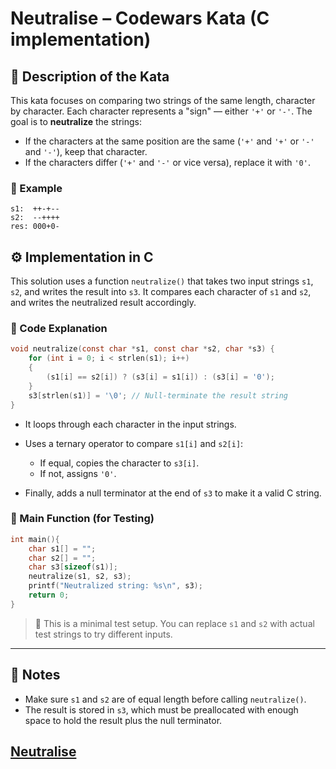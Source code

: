 
# Neutralise – Codewars Kata (C implementation)

## 🧠 Description of the Kata

This kata focuses on comparing two strings of the same length, character by character.
Each character represents a "sign" — either `'+'` or `'-'`. The goal is to **neutralize** the strings:

* If the characters at the same position are the same (`'+'` and `'+'` or `'-'` and `'-'`), keep that character.
* If the characters differ (`'+'` and `'-'` or vice versa), replace it with `'0'`.

### 🔢 Example

```text
s1:  ++-+--
s2:  --++++
res: 000+0-
```

## ⚙️ Implementation in C

This solution uses a function `neutralize()` that takes two input strings `s1`, `s2`, and writes the result into `s3`. It compares each character of `s1` and `s2`, and writes the neutralized result accordingly.

### 🧪 Code Explanation

```c
void neutralize(const char *s1, const char *s2, char *s3) {
    for (int i = 0; i < strlen(s1); i++)
    {
        (s1[i] == s2[i]) ? (s3[i] = s1[i]) : (s3[i] = '0');
    }
    s3[strlen(s1)] = '\0'; // Null-terminate the result string
}
```

* It loops through each character in the input strings.
* Uses a ternary operator to compare `s1[i]` and `s2[i]`:

  * If equal, copies the character to `s3[i]`.
  * If not, assigns `'0'`.
* Finally, adds a null terminator at the end of `s3` to make it a valid C string.

### 🧪 Main Function (for Testing)

```c
int main(){
    char s1[] = "";
    char s2[] = "";
    char s3[sizeof(s1)];
    neutralize(s1, s2, s3);
    printf("Neutralized string: %s\n", s3);
    return 0;
}
```

> 🔧 This is a minimal test setup. You can replace `s1` and `s2` with actual test strings to try different inputs.

---

## 📌 Notes

* Make sure `s1` and `s2` are of equal length before calling `neutralize()`.
* The result is stored in `s3`, which must be preallocated with enough space to hold the result plus the null terminator.

[Neutralise](https://www.codewars.com/kata/65128732b5aff40032a3d8f0/c)
---

